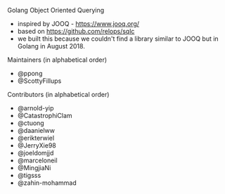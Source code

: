 Golang Object Oriented Querying

- inspired by JOOQ - https://www.jooq.org/
- based on https://github.com/relops/sqlc
- we built this because we couldn't find a library similar to JOOQ but in Golang in August 2018.

Maintainers (in alphabetical order)
- @ppong
- @ScottyFillups

Contributors (in alphabetical order)
- @arnold-yip
- @CatastrophiClam
- @ctuong
- @daanielww
- @erikterwiel
- @JerryXie98
- @joeldomjjd
- @marceloneil
- @MingjiaNi
- @tigsss
- @zahin-mohammad
